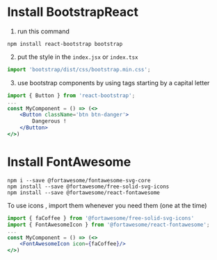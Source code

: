 
# Install BootstrapReact
1. run this command
```batch
npm install react-bootstrap bootstrap
```
2. put the style in the `index.jsx` or `index.tsx`

```js
import 'bootstrap/dist/css/bootstrap.min.css';
```
3. use bootstrap components by using tags starting by a capital letter
```jsx
import { Button } from 'react-bootstrap';
...
const MyComponent = () => (<>
    <Button className='btn btn-danger'>
        Dangerous !
    </Button>
</>)
```

# Install FontAwesome
```batch
npm i --save @fortawesome/fontawesome-svg-core
npm install --save @fortawesome/free-solid-svg-icons
npm install --save @fortawesome/react-fontawesome
```

To use icons , import them whenever you need them (one at the time)
```jsx
import { faCoffee } from '@fortawesome/free-solid-svg-icons'
import { FontAwesomeIcon } from '@fortawesome/react-fontawesome';
...
const MyComponent = () => (<>
    <FontAwesomeIcon icon={faCoffee}/>
</>)

```